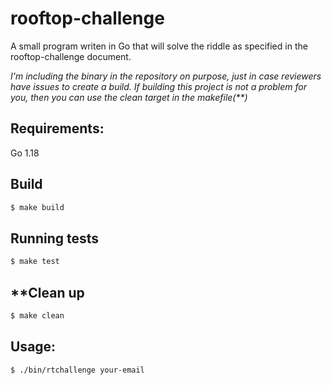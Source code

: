 # rooftop-challenge

A small program writen in Go that will solve the riddle as specified in the rooftop-challenge document.

*I'm including the binary in the repository on purpose, just in case reviewers have issues to create a build. If building this project is not a problem for you, then you can use the clean target in the makefile(**)*

## Requirements:

Go 1.18

## Build

```bash
$ make build
```

## Running tests

```bash
$ make test
```

## **Clean up

```bash
$ make clean
```

## Usage:

```bash
$ ./bin/rtchallenge your-email
```


